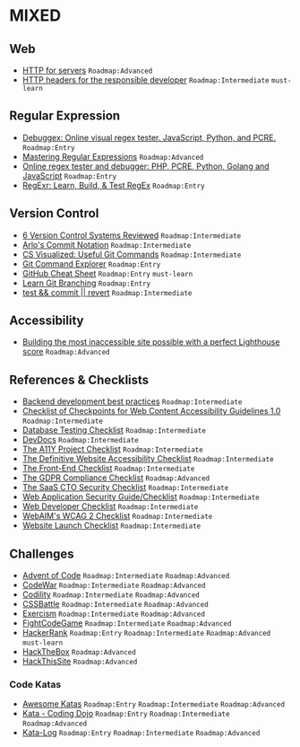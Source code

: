 # MIXED

## Web

- [HTTP for servers](http://www.and.org/texts/server-http) `Roadmap:Advanced`
- [HTTP headers for the responsible developer](https://www.twilio.com/blog/a-http-headers-for-the-responsible-developer) `Roadmap:Intermediate` `must-learn`

## Regular Expression

- [Debuggex: Online visual regex tester. JavaScript, Python, and PCRE.](https://www.debuggex.com/) `Roadmap:Entry`
- [Mastering Regular Expressions](https://www.amazon.com/Mastering-Regular-Expressions-Jeffrey-Friedl/dp/0596528124) `Roadmap:Advanced`
- [Online regex tester and debugger: PHP, PCRE, Python, Golang and JavaScript](https://regex101.com/) `Roadmap:Entry`
- [RegExr: Learn, Build, & Test RegEx](https://regexr.com/) `Roadmap:Entry`

## Version Control

- [6 Version Control Systems Reviewed](https://www.smashingmagazine.com/2008/09/the-top-7-open-source-version-control-systems/) `Roadmap:Intermediate`
- [Arlo's Commit Notation](https://github.com/RefactoringCombos/ArlosCommitNotation) `Roadmap:Intermediate`
- [CS Visualized: Useful Git Commands](https://dev.to/lydiahallie/cs-visualized-useful-git-commands-37p1) `Roadmap:Intermediate`
- [Git Command Explorer](https://gitexplorer.com/) `Roadmap:Entry`
- [GitHub Cheat Sheet](https://github.com/tiimgreen/github-cheat-sheet) `Roadmap:Entry` `must-learn`
- [Learn Git Branching](https://learngitbranching.js.org/) `Roadmap:Entry`
- [test && commit || revert](https://medium.com/@kentbeck_7670/test-commit-revert-870bbd756864) `Roadmap:Intermediate`

## Accessibility

- [Building the most inaccessible site possible with a perfect Lighthouse score](https://www.matuzo.at/blog/building-the-most-inaccessible-site-possible-with-a-perfect-lighthouse-score/) `Roadmap:Advanced`

## References & Checklists

- [Backend development best practices](https://github.com/futurice/backend-best-practices) `Roadmap:Intermediate`
- [Checklist of Checkpoints for Web Content Accessibility Guidelines 1.0](https://www.w3.org/TR/WAI-WEBCONTENT/full-checklist.html) `Roadmap:Intermediate`
- [Database Testing Checklist](https://www.professionalqa.com/database-testing-checklist) `Roadmap:Intermediate`
- [DevDocs](https://devdocs.io/) `Roadmap:Intermediate`
- [The A11Y Project Checklist](https://a11yproject.com/checklist/) `Roadmap:Intermediate`
- [The Definitive Website Accessibility Checklist](https://www.webfx.com/blog/web-design/website-accessibility-checklist/) `Roadmap:Intermediate`
- [The Front-End Checklist](https://frontendchecklist.io/) `Roadmap:Intermediate`
- [The GDPR Compliance Checklist](https://gdprchecklist.io/) `Roadmap:Advanced`
- [The SaaS CTO Security Checklist](https://www.sqreen.com/checklists/saas-cto-security-checklist) `Roadmap:Intermediate`
- [Web Application Security Guide/Checklist](https://en.wikibooks.org/wiki/Web_Application_Security_Guide/Checklist) `Roadmap:Intermediate`
- [Web Developer Checklist](http://webdevchecklist.com/) `Roadmap:Intermediate`
- [WebAIM's WCAG 2 Checklist](https://webaim.org/standards/wcag/checklist) `Roadmap:Intermediate`
- [Website Launch Checklist](https://websitelaunchchecklist.com/) `Roadmap:Intermediate`

## Challenges

- [Advent of Code](https://adventofcode.com/) `Roadmap:Intermediate` `Roadmap:Advanced`
- [CodeWar](https://www.codewars.com/) `Roadmap:Intermediate` `Roadmap:Advanced`
- [Codility](https://app.codility.com/programmers/) `Roadmap:Intermediate` `Roadmap:Advanced`
- [CSSBattle](https://cssbattle.dev/) `Roadmap:Intermediate` `Roadmap:Advanced`
- [Exercism](https://exercism.io/) `Roadmap:Intermediate` `Roadmap:Advanced`
- [FightCodeGame](http://beta.fightcodegame.com/) `Roadmap:Intermediate` `Roadmap:Advanced`
- [HackerRank](https://www.hackerrank.com/) `Roadmap:Entry` `Roadmap:Intermediate` `Roadmap:Advanced` `must-learn`
- [HackTheBox](https://www.hackthebox.eu/) `Roadmap:Advanced`
- [HackThisSite](https://www.hackthissite.org/) `Roadmap:Advanced`

### Code Katas

- [Awesome Katas](https://github.com/gamontal/awesome-katas) `Roadmap:Entry` `Roadmap:Intermediate` `Roadmap:Advanced`
- [Kata - Coding Dojo](http://codingdojo.org/kata/) `Roadmap:Entry` `Roadmap:Intermediate` `Roadmap:Advanced`
- [Kata-Log](https://kata-log.rocks/) `Roadmap:Entry` `Roadmap:Intermediate` `Roadmap:Advanced`
